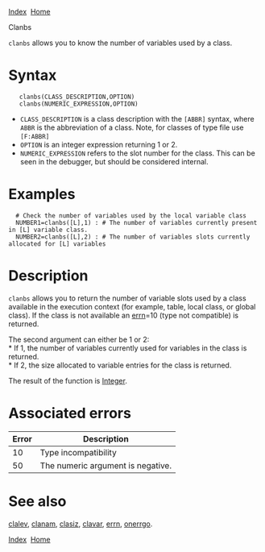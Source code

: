 [Index](index.html)  [Home](getting-started_home.html)

Clanbs

`clanbs` allows you to know the number of variables used by a class.

# Syntax

```
   clanbs(CLASS_DESCRIPTION,OPTION)
   clanbs(NUMERIC_EXPRESSION,OPTION)
```

* `CLASS_DESCRIPTION` is a class description with the `[ABBR]` syntax, where `ABBR` is the abbreviation of a class. Note, for classes of type file use `[F:ABBR]`
* `OPTION` is an integer expression returning 1 or 2.
* `NUMERIC_EXPRESSION` refers to the slot number for the class. This can be seen in the debugger, but should be considered internal.

# Examples

```
  # Check the number of variables used by the local variable class
  NUMBER1=clanbs([L],1) : # The number of variables currently present in [L] variable class.
  NUMBER2=clanbs([L],2) : # The number of variables slots currently allocated for [L] variables
```

# Description

`clanbs` allows you to return the number of variable slots used by a class available in the execution context (for example, table, local class, or global class). If the class is not available an [errn](4gl_errn.html)=10 (type not compatible) is returned.  
  
The second argument can either be 1 or 2:   
\* If 1, the number of variables currently used for variables in the class is returned.   
\* If 2, the size allocated to variable entries for the class is returned.

The result of the function is [Integer](4gl_integer.html).

# Associated errors

| Error | Description |
| --- | --- |
| 10 | Type incompatibility |
| 50 | The numeric argument is negative. |

# See also

[clalev](4gl_clalev.html), [clanam](4gl_clanam.html), [clasiz](4gl_clasiz.html), [clavar](4gl_clavar.html), [errn](4gl_errn.html), [onerrgo](4gl_onerrgo.html).

  

[Index](index.html)  [Home](getting-started_home.html)
